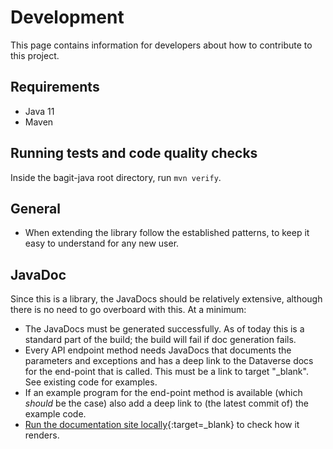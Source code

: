 Development
===========
This page contains information for developers about how to contribute to this project.


Requirements
------------

* Java 11
* Maven

Running tests and code quality checks
-------------------------------------

Inside the bagit-java root directory, run `mvn verify`.

General
-------

* When extending the library follow the established patterns, to keep it easy to understand for any
  new user.

JavaDoc
-------
Since this is a library, the JavaDocs should be relatively extensive, although there is no need to go
overboard with this. At a minimum:

* The JavaDocs must be generated successfully. As of today this is a standard part of the build; the build
  will fail if doc generation fails.
* Every API endpoint method needs JavaDocs that documents the parameters and exceptions and has
  a deep link to the Dataverse docs for the end-point that is called. This must be a link to target
  "_blank". See existing code for examples.
* If an example program for the end-point method is available (which _should_ be the case) also add
  a deep link to (the latest commit of) the example code.
* [Run the documentation site locally](https://dans-knaw.github.io/dans-datastation-architecture/dev/#documentation-with-mkdocs){:target=_blank}
  to check how it renders.

